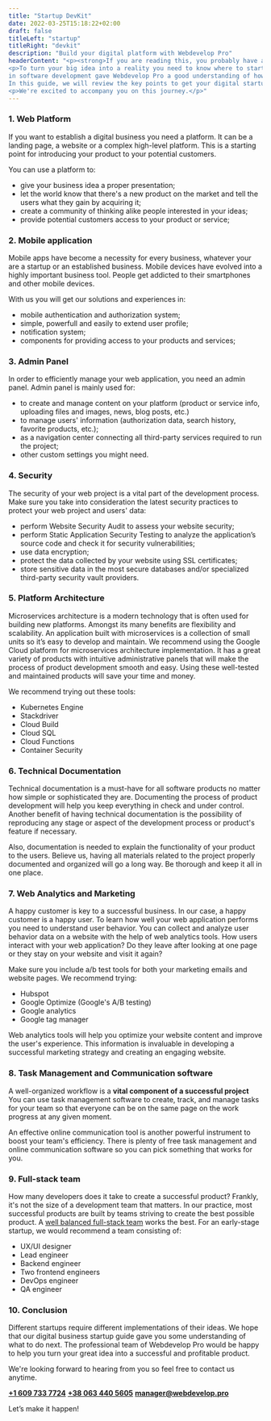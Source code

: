 ```yaml
---
title: "Startup DevKit"
date: 2022-03-25T15:18:22+02:00
draft: false
titleLeft: "startup"
titleRight: "devkit"
description: "Build your digital platform with Webdevelop Pro"
headerContent: "<p><strong>If you are reading this, you probably have an idea for a digital business that you would like to build.</strong></p>
<p>To turn your big idea into a reality you need to know where to start. Many years' experience 
in software development gave Webdevelop Pro a good understanding of how to make it happen. 
In this guide, we will review the key points to get your digital startup off to a good start.</p>
<p>We're excited to accompany you on this journey.</p>"
---
```


### 1. Web Platform

If you want to establish a digital business you need a platform. 
It can be a landing page, a website or a complex high-level platform. 
This is a starting point for introducing your product to your potential customers.

You can use a platform to:

- give your business idea a proper presentation;
- let the world know that there's a new product on the market and tell the users what they gain by acquiring it;
- create a community of thinking alike people interested in your ideas;
- provide potential customers access to your product or service;

### 2. Mobile application

Mobile apps have become a necessity for every business, whatever your are a startup or an established business. 
Mobile devices have evolved into a highly important business tool. 
People get addicted to their smartphones and other mobile devices.

With us you will get our solutions and experiences in:

- mobile authentication and authorization system;
- simple, powerfull and easily to extend user profile;
- notification system;
- components for providing access to your products and services;

### 3. Admin Panel

In order to efficiently manage your web application, you need an admin panel. Admin panel is mainly used for:

- to create and manage content on your platform (product or service info, uploading files and images, news, blog posts, etc.)
- to manage users' information (authorization data, search history, favorite products, etc.);
- as a navigation center connecting all third-party services required to run the project;
- other custom settings you might need.

### 4. Security

The security of your web project is a vital part of the development process. 
Make sure you take into consideration the latest security practices to protect your web project and users' data:

- perform Website Security Audit to assess your website security;
- perform Static Application Security Testing to analyze the application’s source code and check it for security vulnerabilities;
- use data encryption;
- protect the data collected by your website using SSL certificates;
- store sensitive data in the most secure databases and/or specialized third-party security vault providers.

### 5. Platform Architecture

Microservices architecture is a modern technology that is often used for building new platforms. 
Amongst its many benefits are flexibility and scalability. An application built with microservices 
is a collection of small units so it’s easy to develop and maintain. We recommend using 
the Google Cloud platform for microservices architecture implementation. It has a 
great variety of products with intuitive administrative panels that will make the 
process of product development smooth and easy. Using these well-tested and maintained products will save your time and money.

We recommend trying out these tools:

- Kubernetes Engine
- Stackdriver
- Cloud Build
- Cloud SQL
- Cloud Functions
- Container Security

### 6. Technical Documentation

Technical documentation is a must-have for all software products no matter how 
simple or sophisticated they are. Documenting the process of product
development will help you keep everything in check and under control. 
Another benefit of having technical documentation is the possibility of reproducing any 
stage or aspect of the development process or product's feature if necessary.

Also, documentation is needed to explain the functionality of your product to the users. 
Believe us, having all materials related to the project properly documented and 
organized will go a long way. Be thorough and keep it all in one place.

### 7. Web Analytics and Marketing

A happy customer is key to a successful business. In our case, a happy customer 
is a happy user. To learn how well your web application performs you need to 
understand user behavior. You can collect and analyze user behavior data on a website 
with the help of web analytics tools. How users interact with your web application? 
Do they leave after looking at one page or they stay on your website and visit it again?

Make sure you include a/b test tools for both your marketing emails and website pages. We recommend trying:

- Hubspot
- Google Optimize (Google's A/B testing)
- Google analytics
- Google tag manager

Web analytics tools will help you optimize your website content and improve the user's experience. 
This information is invaluable in developing a successful marketing strategy and creating an engaging website.

### 8. Task Management and Communication software

A well-organized workflow is a **vital component of a successful project** You can use task management 
software to create, track, and manage tasks for your team so that 
everyone can be on the same page on the work progress at any given moment.

An effective online communication tool is another powerful instrument to 
boost your team's efficiency. There is plenty of free task management 
and online communication software so you can pick something that works for you.

### 9. Full-stack team

How many developers does it take to create a successful product? Frankly, 
it's not the size of a development team that matters. In our practice, most 
successful products are built by teams striving to create the best possible product. 
A [well balanced full-stack team](/our-approach#balanced-team) works the best. For an early-stage 
startup, we would recommend a team consisting of:

- UX/UI designer
- Lead engineer
- Backend engineer
- Two frontend engineers
- DevOps engineer
- QA engineer

### 10. Conclusion

Different startups require different implementations of their ideas. We hope that our 
digital business startup guide gave you some understanding of what to do next. 
The professional team of Webdevelop Pro would be happy to help you 
turn your great idea into a successful and profitable product.

We're looking forward to hearing from you so feel free to contact us anytime.

**[+1 609 733 7724](tel:+16097337724)**
**[+38 063 440 5605](tel:+380634405605)**
**[manager@webdevelop.pro](mailto:manager@webdevelop.pro)**

Let’s make it happen!